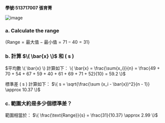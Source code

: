 **學號:513717007 張育菁**

![image](https://github.com/user-attachments/assets/e2d50488-696f-450d-80b7-0d96ef3bc6e7)

### a. Calculate the range

$\{
\text{Range} = \text{最大值} - \text{最小值} = 71 - 40 = 31
\}$

### b. 計算 $\( \bar{x} \)$ 和 \( s \)
$平均數 \( \bar{x} \) 計算如下：
\{
\bar{x} = \frac{\sum{x_i}}{n} = \frac{49 + 70 + 54 + 67 + 59 + 40 + 61 + 69 + 71 + 52}{10} = 59.2
\}$

標準差 \( s \) 計算如下：
$\{
s = \sqrt{\frac{\sum (x_i - \bar{x})^2}{n - 1}} \approx 10.37
\}$

### c. 範圍大約是多少個標準差？
範圍相當於：
$\{
\frac{\text{Range}}{s} = \frac{31}{10.37} \approx 2.99
\}$

